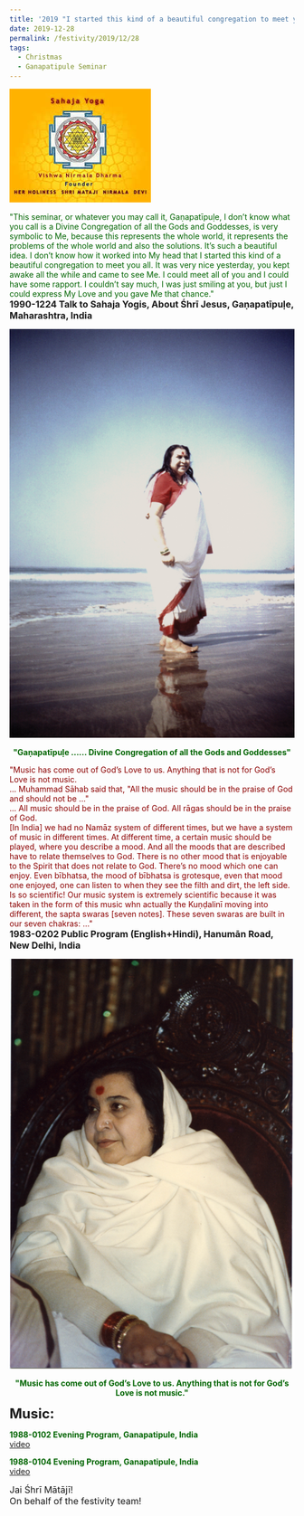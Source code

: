 ```yaml
---
title: '2019 "I started this kind of a beautiful congregation to meet you all." '
date: 2019-12-28
permalink: /festivity/2019/12/28
tags:
  - Christmas
  - Ganapatipule Seminar
---
```


![PICTURE 1](/images/image1.png)

<p>
<font color="DarkGreen">"This seminar, or whatever you may call it, Gaṇapatīpuḷe, I don’t know what you call is a Divine Congregation of all the Gods and Goddesses, is very symbolic to Me, because this represents the whole world, it represents the problems of the whole world and also the solutions. It’s such a beautiful idea. I don’t know how it worked into My head that I started this kind of a beautiful congregation to meet you all. It was very nice yesterday, you kept awake all the while and came to see Me. I could meet all of you and I could have some rapport. I couldn’t say much, I was just smiling at you, but just I could express My Love and you gave Me that chance."</font><br>
<font size="+0"><b>1990-1224 Talk to Sahaja Yogis, About Śhrī Jesus, Gaṇapatīpuḷe, Maharashtra, India</b></font>
</p>

<div style="text-align: center"><img src="/images/image280.png" /></div>

<p style="color:DarkGreen; text-align:center;">
<b>"Gaṇapatīpuḷe ...... Divine Congregation of all the Gods and Goddesses"</b>
</p>

<p>
<font color="DarkRed">"Music has come out of God’s Love to us. Anything that is not for God’s Love is not music.<br>
... Muhammad Sāhab said  that, "All the music should be in the praise of God and should not be ..."<br>
... All music should be in the praise of God. All rāgas should be in the praise of God.<br>
[In India] we had no Namāz system of different times, but we have a system of music in different times. At different time, a certain music should be played, where you describe a mood. And all the moods that are described have to relate themselves to God. There is no other mood that is enjoyable to the Spirit that does not relate to God. There’s no mood which one can enjoy. Even bībhatsa, the mood of bībhatsa is grotesque, even that mood one enjoyed, one can listen to when they see the filth and dirt, the left side.
Is so scientific! Our music system is extremely scientific because it was taken in the form of this music whn actually the Kuṇḍalinī moving into different, the sapta swaras [seven notes]. These seven swaras are built in our seven chakras: ..."</font><br>
<font size="+0"><b>1983-0202 Public Program (English+Hindi), Hanumān Road, New Delhi, India</b></font>
</p>


<div style="text-align: center"><img src="/images/image281.png" /></div>

<p style="color:DarkGreen; text-align:center;">
<b>"Music has come out of God’s Love to us. Anything that is not for God’s Love is not music."</b>
</p>

<font size="+2"><b>Music:</b></font> 

<p>
<font color="DarkGreen"><b>1988-0102 Evening Program, Ganapatipule, India</b></font><br>
<a href="https://www.youtube.com/watch?time_continue=1370&v=NoSf1f99FVk&feature=emb_logo">video</a> 
</p>

<p>
<font color="DarkGreen"><b>1988-0104 Evening Program, Ganapatipule, India</b></font><br>
<a href="https://www.youtube.com/watch?v=BYav5PHqvZE">video</a> 
</p>

<p>
<font size="+0">Jai Śhrī Mātājī!<br>
On behalf of the festivity team!</font>
</p>